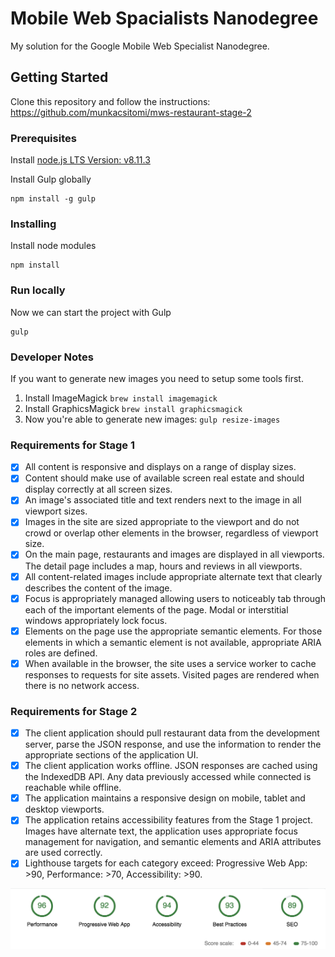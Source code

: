 # Mobile Web Spacialists Nanodegree

My solution for the Google Mobile Web Specialist Nanodegree.

## Getting Started

Clone this repository and follow the instructions: https://github.com/munkacsitomi/mws-restaurant-stage-2

### Prerequisites

Install [node.js LTS Version: v8.11.3 ](https://nodejs.org/en/download/)

Install Gulp globally

```
npm install -g gulp
```

### Installing

Install node modules

```
npm install
```

### Run locally

Now we can start the project with Gulp

```
gulp
```

### Developer Notes

If you want to generate new images you need to setup some tools first.
1. Install ImageMagick `brew install imagemagick`
2. Install GraphicsMagick `brew install graphicsmagick`
3. Now you're able to generate new images: `gulp resize-images`

### Requirements for Stage 1

- [x] All content is responsive and displays on a range of display sizes.
- [x] Content should make use of available screen real estate and should display correctly at all screen sizes.
- [x] An image's associated title and text renders next to the image in all viewport sizes.
- [x] Images in the site are sized appropriate to the viewport and do not crowd or overlap other elements in the browser, regardless of viewport size.
- [x] On the main page, restaurants and images are displayed in all viewports. The detail page includes a map, hours and reviews in all viewports.
- [x] All content-related images include appropriate alternate text that clearly describes the content of the image.
- [x] Focus is appropriately managed allowing users to noticeably tab through each of the important elements of the page. Modal or interstitial windows appropriately lock focus.
- [x] Elements on the page use the appropriate semantic elements. For those elements in which a semantic element is not available, appropriate ARIA roles are defined.
- [x] When available in the browser, the site uses a service worker to cache responses to requests for site assets. Visited pages are rendered when there is no network access.

### Requirements for Stage 2

- [x] The client application should pull restaurant data from the development server, parse the JSON response, and use the information to render the appropriate sections of the application UI.
- [x] The client application works offline. JSON responses are cached using the IndexedDB API. Any data previously accessed while connected is reachable while offline.
- [x] The application maintains a responsive design on mobile, tablet and desktop viewports.
- [x] The application retains accessibility features from the Stage 1 project. Images have alternate text, the application uses appropriate focus management for navigation, and semantic elements and ARIA attributes are used correctly.
- [x] Lighthouse targets for each category exceed: Progressive Web App: >90, Performance: >70, Accessibility: >90.

![Lighthouse Report](lighthouse.png)